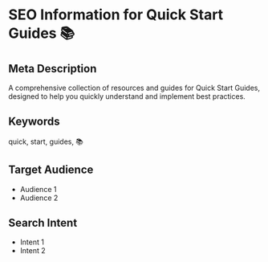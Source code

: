 # SEO Information for Quick Start Guides 📚

## Meta Description
A comprehensive collection of resources and guides for Quick Start Guides, designed to help you quickly understand and implement best practices.

## Keywords
quick, start, guides, 📚

## Target Audience
- Audience 1
- Audience 2

## Search Intent
- Intent 1
- Intent 2
